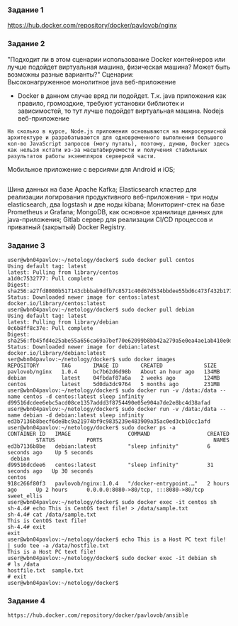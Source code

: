 ### Задание 1  
https://hub.docker.com/repository/docker/pavlovob/nginx

### Задание 2
"Подходит ли в этом сценарии использование Docker контейнеров или лучше подойдет виртуальная машина, физическая машина? Может быть возможны разные варианты?"
Сценарии:  
Высоконагруженное монолитное java веб-приложение  
- Docker в данном случае вряд ли подойдет. Т.к. java приложения как правило, громоздкие, требуют установки библиотек и зависимостей, то тут лучше подойдет виртуальная машина.
Nodejs веб-приложение  
```
На сколько в курсе, Node.js приложения основываются на микросервисной архитектуре и разрабатываются для одновременного выполнения большого кол-во JavaScript запросов (могу путать), поэтому, думаю, Docker здесь как нельзя кстати из-за масштабируемости и получения стабильных разультатов работы экземпляров серверной части.
```
Мобильное приложение c версиями для Android и iOS;  
```
```
Шина данных на базе Apache Kafka;
Elasticsearch кластер для реализации логирования продуктивного веб-приложения - три ноды elasticsearch, два logstash и две ноды kibana;
Мониторинг-стек на базе Prometheus и Grafana;
MongoDB, как основное хранилище данных для java-приложения;
Gitlab сервер для реализации CI/CD процессов и приватный (закрытый) Docker Registry.
### Задание 3  
```
user@wbn04pavlov:~/netology/docker$ sudo docker pull centos
Using default tag: latest
latest: Pulling from library/centos
a1d0c7532777: Pull complete 
Digest: sha256:a27fd8080b517143cbbbab9dfb7c8571c40d67d534bbdee55bd6c473f432b177
Status: Downloaded newer image for centos:latest
docker.io/library/centos:latest
user@wbn04pavlov:~/netology/docker$ sudo docker pull debian
Using default tag: latest
latest: Pulling from library/debian
0c6b8ff8c37e: Pull complete 
Digest: sha256:fb45fd4e25abe55a656ca69a7bef70e62099b8bb42a279a5e0ea4ae1ab410e0d
Status: Downloaded newer image for debian:latest
docker.io/library/debian:latest
ser@wbn04pavlov:~/netology/docker$ sudo docker images
REPOSITORY       TAG       IMAGE ID       CREATED             SIZE
pavlovob/nginx   1.0.4     bc7b62d6d98b   About an hour ago   134MB
debian           latest    04fbdaf87a6a   2 weeks ago         124MB
centos           latest    5d0da3dc9764   5 months ago        231MB
user@wbn04pavlov:~/netology/docker$ sudo docker run -v /data:/data --name centos -d centos:latest sleep infinity
d99516dcdee6ebc5acd08ce1357addd3f8754490e05e904a7de2e8bc4d38afad
user@wbn04pavlov:~/netology/docker$ sudo docker run -v /data:/data --name debian -d debian:latest sleep infinity
ed3b7136b8becf6de8bc9a21974bf9c9835239e483909a35ac0ed3cb10cc1afd
user@wbn04pavlov:~/netology/docker$ sudo docker ps -a
CONTAINER ID   IMAGE                  COMMAND                  CREATED          STATUS          PORTS                                   NAMES
ed3b7136b8be   debian:latest          "sleep infinity"         6 seconds ago    Up 5 seconds                                            debian
d99516dcdee6   centos:latest          "sleep infinity"         31 seconds ago   Up 30 seconds                                           centos
918c266f80f3   pavlovob/nginx:1.0.4   "/docker-entrypoint.…"   2 hours ago      Up 2 hours      0.0.0.0:8080->80/tcp, :::8080->80/tcp   sweet_ellis
user@wbn04pavlov:~/netology/docker$ sudo docker exec -it centos sh
sh-4.4# echo This is CentOS text file! > /data/sample.txt
sh-4.4# cat /data/sample.txt
This is CentOS text file!
sh-4.4# exit
exit
user@wbn04pavlov:~/netology/docker$ echo This is a Host PC text file! | sudo tee -a /data/hostfile.txt
This is a Host PC text file!
user@wbn04pavlov:~/netology/docker$ sudo docker exec -it debian sh
# ls /data
hostfile.txt  sample.txt
# exit
user@wbn04pavlov:~/netology/docker$ 
```
### Задание 4  
```
https://hub.docker.com/repository/docker/pavlovob/ansible
```
